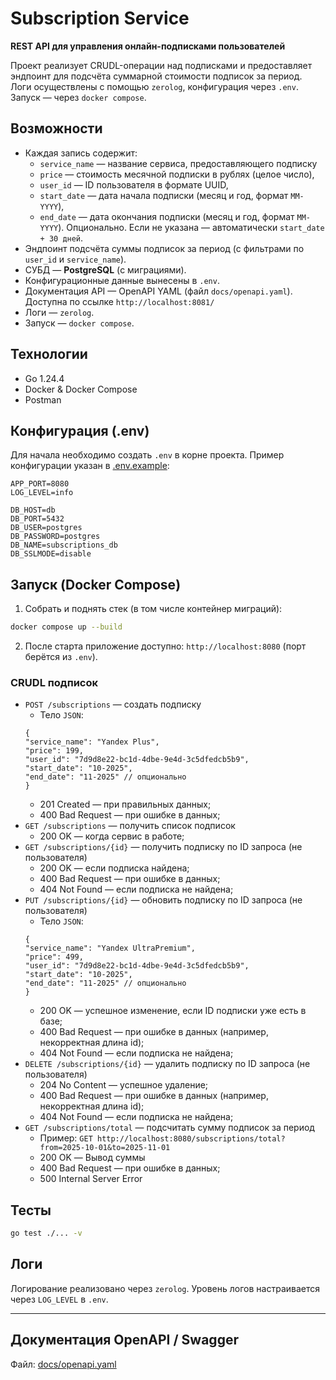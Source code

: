 # Subscription Service

**REST API для управления онлайн-подписками пользователей**

Проект реализует CRUDL-операции над подписками и предоставляет эндпоинт для подсчёта суммарной стоимости подписок за период.    
Логи осуществлены с помощью `zerolog`, конфигурация через `.env`. Запуск — через `docker compose`.


## Возможности

- Каждая запись содержит:
  - `service_name` — название сервиса, предоставляющего подписку
  - `price` — стоимость месячной подписки в рублях (целое число),
  - `user_id` — ID пользователя в формате UUID,
  - `start_date` — дата начала подписки (месяц и год, формат `MM-YYYY`),
  - `end_date` — дата окончания подписки (месяц и год, формат `MM-YYYY`). Опционально. Если не указана — автоматически `start_date + 30 дней`.
- Эндпоинт подсчёта суммы подписок за период (с фильтрами по `user_id` и `service_name`).
- СУБД — **PostgreSQL** (с миграциями).
- Конфигурационные данные вынесены в `.env`.
- Документация API — OpenAPI YAML (файл `docs/openapi.yaml`). Доступна по ссылке `http://localhost:8081/`
- Логи — `zerolog`.
- Запуск — `docker compose`.


## Технологии

- Go 1.24.4
- Docker & Docker Compose
- Postman

## Конфигурация (.env)

Для начала необходимо создать `.env` в корне проекта. Пример конфигурации указан в [.env.example](github.com/kweall/subscription-service/.env.example):

```
APP_PORT=8080
LOG_LEVEL=info

DB_HOST=db
DB_PORT=5432
DB_USER=postgres
DB_PASSWORD=postgres
DB_NAME=subscriptions_db
DB_SSLMODE=disable
```

## Запуск (Docker Compose)

1. Собрать и поднять стек (в том числе контейнер миграций):

```bash
docker compose up --build
```

2. После старта приложение доступно: `http://localhost:8080` (порт берётся из `.env`).


### CRUDL подписок

- `POST /subscriptions` — создать подписку
    - Тело `JSON`:
    ```
    {
    "service_name": "Yandex Plus",
    "price": 199,
    "user_id": "7d9d8e22-bc1d-4dbe-9e4d-3c5dfedcb5b9",
    "start_date": "10-2025",
    "end_date": "11-2025" // опционально
    }
    ```
    - 201 Created — при правильных данных;
    - 400 Bad Request — при ошибке в данных;
- `GET /subscriptions` — получить список подписок
    - 200 OK — когда сервис в работе;
- `GET /subscriptions/{id}` — получить подписку по ID запроса (не пользователя)
    - 200 OK — если подписка найдена;
    - 400 Bad Request — при ошибке в данных;
    - 404 Not Found — если подписка не найдена;
- `PUT /subscriptions/{id}` — обновить подписку по ID запроса (не пользователя)
    - Тело `JSON`:
    ```
    {
    "service_name": "Yandex UltraPremium",
    "price": 499,
    "user_id": "7d9d8e22-bc1d-4dbe-9e4d-3c5dfedcb5b9",
    "start_date": "10-2025",
    "end_date": "11-2025" // опционально
    }
    ```
    - 200 OK — успешное изменение, если ID подписки уже есть в базе;
    - 400 Bad Request — при ошибке в данных (например, некорректная длина id);
    - 404 Not Found — если подписка не найдена;
- `DELETE /subscriptions/{id}` — удалить подписку по ID запроса (не пользователя)
    - 204 No Content — успешное удаление;
    - 400 Bad Request — при ошибке в данных (например, некорректная длина id);
    - 404 Not Found — если подписка не найдена;
- `GET /subscriptions/total` — подсчитать сумму подписок за период
    - Пример:
        `GET http://localhost:8080/subscriptions/total?from=2025-10-01&to=2025-11-01`
    - 200 OK — Вывод суммы
    - 400 Bad Request — при ошибке в данных;
    - 500 Internal Server Error

## Тесты

```bash
go test ./... -v
```

## Логи

Логирование реализовано через `zerolog`. Уровень логов настраивается через `LOG_LEVEL` в `.env`.

---

## Документация OpenAPI / Swagger

Файл: [docs/openapi.yaml](github.com/kweall/subscription-service/docs/openapi.yaml)
